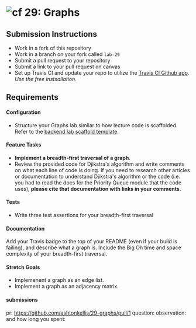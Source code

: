 ![cf](http://i.imgur.com/7v5ASc8.png) 29: Graphs
===

## Submission Instructions
  * Work in a fork of this repository
  * Work in a branch on your fork called `lab-29`
  * Submit a pull request to your repository
  * Submit a link to your pull request on canvas
  * Set up Travis CI and update your repo to utilize the [Travis CI Github app](https://github.com/marketplace/travis-ci). *Use the free instsallation.*
  

## Requirements  
#### Configuration  
* Structure your Graphs lab similar to how lecture code is scaffolded. Refer to the [backend lab scaffold template](https://github.com/codefellows/seattle-javascript-401d25/tree/master/00-BACKEND-lab-scaffold-template).

#### Feature Tasks 
* **Implement a breadth-first traversal of a graph**. 
* Review the provided code for Djikstra's algorithm and write comments on what each line of code is doing. If you need to research other articles or documentation to understand Djikstra's algorithm or the code (i.e. you had to read the docs for the Priority Queue module that the code uses), **please cite that documentation with links in your comments**. 

#### Tests
* Write three test assertions for your breadth-first traversal 
 
#### Documentation  
Add your Travis badge to the top of your README (even if your build is failing), and describe what a graph is. Include the Big Oh time and space complexity of your breadth-first traversal. 

#### Stretch Goals
* Implemenent a graph as an edge list. 
* Implement a graph as an adjacency matrix. 

#### submissions
pr: https://github.com/ashtonkellis/29-graphs/pull/1
question: 
observation: 
and how long you spent:
